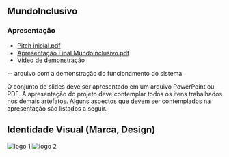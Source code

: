 

## MundoInclusivo
### Apresentação

* [Pitch inicial.pdf](https://github.com/ICEI-PUC-Minas-PMV-SI/pmv-si-2023-2-pe1-t3-acessibilidade/files/13654038/Pitch.inicial.pdf)
* [Apresentação Final MundoInclusivo.pdf](https://github.com/ICEI-PUC-Minas-PMV-SI/pmv-si-2023-2-pe1-t3-acessibilidade/files/13698087/Apresentacao.Final.MundoInclusivo.pdf)
* [Vídeo de demonstração](https://sgapucminasbr-my.sharepoint.com/:v:/g/personal/1338612_sga_pucminas_br/Ecv423YxUftIlgVQATOshmwB2kDN40hrqgxOtSgZ-7VnGA?e=pTRyJk)



-- arquivo com a demonstração do funcionamento do sistema

O conjunto de slides deve ser apresentado em um arquivo PowerPoint ou PDF. A apresentação do projeto deve contemplar todos os itens trabalhados nos demais artefatos. Alguns aspectos que devem ser contemplados na apresentação são listados a seguir.
## Identidade Visual (Marca, Design)
![logo 1](https://github.com/ICEI-PUC-Minas-PMV-SI/pmv-si-2023-2-pe1-t3-acessibilidade/assets/141369232/d1fbcfa1-2241-4760-9ea7-53ddd2f99bbf)
![logo 2](https://github.com/ICEI-PUC-Minas-PMV-SI/pmv-si-2023-2-pe1-t3-acessibilidade/assets/141369232/cc6015c6-2258-4b53-8a50-bec2228f380f)



